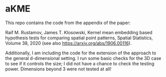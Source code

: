 # aKME

This repo contains the code from the appendix of the paper:

Raif M. Rustamov, James T. Klosowski, Kernel mean embedding based hypothesis tests for comparing spatial point patterns, Spatial Statistics, Volume 38, 2020 
(see also https://arxiv.org/abs/1906.00116).

Additionally, I am including the code for the extension of the approach to the general d-dimensional setting. I run some basic checks for the 3D case to see if it controls the size; I did not have a chance to check the testing power. Dimensions beyond 3 were not tested at all!
